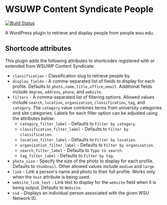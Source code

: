 # WSUWP Content Syndicate People

[![Build Status](https://travis-ci.org/washingtonstateuniversity/WSUWP-Content-Syndicate-People.svg?branch=master)](https://travis-ci.org/washingtonstateuniversity/WSUWP-Content-Syndicate-People)

A WordPress plugin to retrieve and display people from people.wsu.edu.

## Shortcode attributes

This plugin adds the following attributes to shortcodes registered with or extended from WSUWP Content Syndicate:

* `classification` - Classification slug to retrieve people by.
* `display_fields` - A comma-separated list of fields to display for each profile. Defaults to `photo,name,title,office,email`. Additional fields include `degree`, `address`, `phone`, and `website`.
* `filters` - A comma-separated list of filtering options. Allowed values include `search`, `location`, `organization`, `classification`, `tag`, and `category`. The `category` value combines terms from university categories and site categories. Labels for each filter option can be adjusted using the attributes below:
  * `category_filter_label` - Defaults to `Filter by category`.
  * `classification_filter_label` - Defaults to `Filter by classification`.
  * `location_filter_label` - Defaults to `Filter by location`.
  * `organization_filter_label` - Defaults to `Filter by organization`.
  * `search_filter_label` - Defaults to `Type to search`.
  * `tag_filter_label` - Defaults to `Filter by tag`.
* `photo_size` - Specify the size of the photo to display for each profile. Defaults to `thumbnail`. Other allowed values include `medium` and `large`.
* `link` - Link a person's name and photo to their full profile. Works only when the `host` attribute is being used.
* `website_link_text` - Link text to display for the `website` field when it is being output. Defaults to `Website`.
* `nid` - Displays an individual person associated with the given WSU Network ID.
